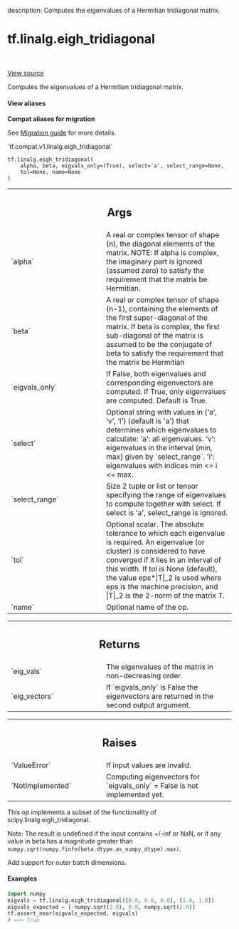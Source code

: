 description: Computes the eigenvalues of a Hermitian tridiagonal matrix.

<div itemscope itemtype="http://developers.google.com/ReferenceObject">
<meta itemprop="name" content="tf.linalg.eigh_tridiagonal" />
<meta itemprop="path" content="Stable" />
</div>

# tf.linalg.eigh_tridiagonal

<!-- Insert buttons and diff -->

<table class="tfo-notebook-buttons tfo-api nocontent" align="left">

</table>

<a target="_blank" href="/code/stable/tensorflow/python/ops/linalg/linalg_impl.py">View source</a>



Computes the eigenvalues of a Hermitian tridiagonal matrix.

<section class="expandable">
  <h4 class="showalways">View aliases</h4>
  <p>
<b>Compat aliases for migration</b>
<p>See
<a href="https://www.tensorflow.org/guide/migrate">Migration guide</a> for
more details.</p>
<p>`tf.compat.v1.linalg.eigh_tridiagonal`</p>
</p>
</section>

<pre class="devsite-click-to-copy prettyprint lang-py tfo-signature-link">
<code>tf.linalg.eigh_tridiagonal(
    alpha, beta, eigvals_only=(True), select=&#x27;a&#x27;, select_range=None,
    tol=None, name=None
)
</code></pre>



<!-- Placeholder for "Used in" -->


<!-- Tabular view -->
 <table class="responsive fixed orange">
<colgroup><col width="214px"><col></colgroup>
<tr><th colspan="2"><h2 class="add-link">Args</h2></th></tr>

<tr>
<td>
`alpha`
</td>
<td>
A real or complex tensor of shape (n), the diagonal elements of the
matrix. NOTE: If alpha is complex, the imaginary part is ignored (assumed
  zero) to satisfy the requirement that the matrix be Hermitian.
</td>
</tr><tr>
<td>
`beta`
</td>
<td>
A real or complex tensor of shape (n-1), containing the elements of
the first super-diagonal of the matrix. If beta is complex, the first
sub-diagonal of the matrix is assumed to be the conjugate of beta to
satisfy the requirement that the matrix be Hermitian
</td>
</tr><tr>
<td>
`eigvals_only`
</td>
<td>
If False, both eigenvalues and corresponding eigenvectors are
computed. If True, only eigenvalues are computed. Default is True.
</td>
</tr><tr>
<td>
`select`
</td>
<td>
Optional string with values in {‘a’, ‘v’, ‘i’} (default is 'a') that
determines which eigenvalues to calculate:
  'a': all eigenvalues.
  ‘v’: eigenvalues in the interval (min, max] given by `select_range`.
  'i’: eigenvalues with indices min <= i <= max.
</td>
</tr><tr>
<td>
`select_range`
</td>
<td>
Size 2 tuple or list or tensor specifying the range of
eigenvalues to compute together with select. If select is 'a',
select_range is ignored.
</td>
</tr><tr>
<td>
`tol`
</td>
<td>
Optional scalar. The absolute tolerance to which each eigenvalue is
required. An eigenvalue (or cluster) is considered to have converged if it
lies in an interval of this width. If tol is None (default), the value
eps*|T|_2 is used where eps is the machine precision, and |T|_2 is the
2-norm of the matrix T.
</td>
</tr><tr>
<td>
`name`
</td>
<td>
Optional name of the op.
</td>
</tr>
</table>



<!-- Tabular view -->
 <table class="responsive fixed orange">
<colgroup><col width="214px"><col></colgroup>
<tr><th colspan="2"><h2 class="add-link">Returns</h2></th></tr>

<tr>
<td>
`eig_vals`
</td>
<td>
The eigenvalues of the matrix in non-decreasing order.
</td>
</tr><tr>
<td>
`eig_vectors`
</td>
<td>
If `eigvals_only` is False the eigenvectors are returned in
the second output argument.
</td>
</tr>
</table>



<!-- Tabular view -->
 <table class="responsive fixed orange">
<colgroup><col width="214px"><col></colgroup>
<tr><th colspan="2"><h2 class="add-link">Raises</h2></th></tr>

<tr>
<td>
`ValueError`
</td>
<td>
If input values are invalid.
</td>
</tr><tr>
<td>
`NotImplemented`
</td>
<td>
Computing eigenvectors for `eigvals_only` = False is
not implemented yet.
</td>
</tr>
</table>


This op implements a subset of the functionality of
scipy.linalg.eigh_tridiagonal.

Note: The result is undefined if the input contains +/-inf or NaN, or if
any value in beta has a magnitude greater than
`numpy.sqrt(numpy.finfo(beta.dtype.as_numpy_dtype).max)`.



  Add support for outer batch dimensions.

#### Examples

```python
import numpy
eigvals = tf.linalg.eigh_tridiagonal([0.0, 0.0, 0.0], [1.0, 1.0])
eigvals_expected = [-numpy.sqrt(2.0), 0.0, numpy.sqrt(2.0)]
tf.assert_near(eigvals_expected, eigvals)
# ==> True
```